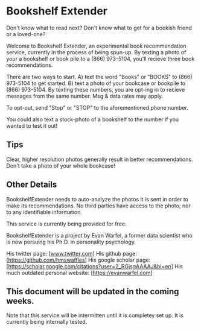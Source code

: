 # Bookshelf Extender

Don't know what to read next? Don't know what to get for a bookish friend or a loved-one?

Welcome to Bookshelf Extender, an experimental book recommendation service, currently in the process of being spun-up. By texting a photo of your a bookshelf or book pile to a (866) 973-5104, you'll recieve three book recommendations.

There are two ways to start. A) text the word "Books" or "BOOKS" to (866) 973-5104 to get started. B) text a photo of your bookcase or bookpile to (866) 973-5104. By texting these numbers, you are opt-ing in to recieve messages from the same number. Msg & data rates may apply.

To opt-out, send "Stop" or "STOP" to the aforementioned phone number. 

You could also text a stock-photo of a bookshelf to the number if you wanted to test it out!

## Tips
Clear, higher resolution photos generally result in better recommendations. Don't take a photo of your whole bookcase!

## Other Details
BookshelfExtender needs to auto-analyze the photos it is sent in order to make its recommendations. No third parties have access to the photo; nor to any identifiable information.

This service is currently being provided for free.

BookshelfExtender is a project by Evan Warfel, a former data scientist who is now persuing his Ph.D. in personality psychology.

His twitter page: [www.twitter.com]
His github page: [https://github.com/hmswaffles]
His google scholar page: [https://scholar.google.com/citations?user=2_RGjsgAAAAJ&hl=en]
His much outdated personal website: [https://evanwarfel.com]

## This document will be updated in the coming weeks.
Note that this service will be intermitten until it is completey set up. It is currently being internally tested.
